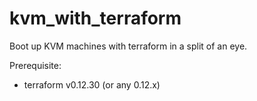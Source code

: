 # kvm_with_terraform

Boot up KVM machines with terraform in a split of an eye.

Prerequisite: 
- terraform v0.12.30 (or any 0.12.x)
